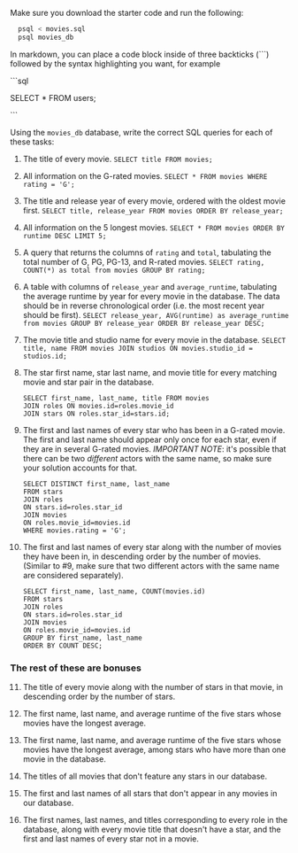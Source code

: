 Make sure you download the starter code and run the following:

```sh
  psql < movies.sql
  psql movies_db
```

In markdown, you can place a code block inside of three backticks (```) followed by the syntax highlighting you want, for example

\```sql

SELECT \* FROM users;

\```

Using the `movies_db` database, write the correct SQL queries for each of these tasks:

1.  The title of every movie.
    `SELECT title FROM movies;`

2.  All information on the G-rated movies.
    `SELECT * FROM movies WHERE rating = 'G';`

3.  The title and release year of every movie, ordered with the
    oldest movie first.
    `SELECT title, release_year FROM movies ORDER BY release_year;`
    
4.  All information on the 5 longest movies.
    `SELECT * FROM movies ORDER BY runtime DESC LIMIT 5;`

5.  A query that returns the columns of `rating` and `total`, tabulating the
    total number of G, PG, PG-13, and R-rated movies.
   `SELECT rating, COUNT(*) as total from movies GROUP BY rating;`

6.  A table with columns of `release_year` and `average_runtime`,
    tabulating the average runtime by year for every movie in the database. The data should be in reverse chronological order (i.e. the most recent year should be first).
    `SELECT release_year, AVG(runtime) as average_runtime from movies GROUP BY release_year ORDER BY release_year DESC;`

7.  The movie title and studio name for every movie in the
    database.
    `SELECT title, name FROM movies JOIN studios ON movies.studio_id = studios.id;`

8.  The star first name, star last name, and movie title for every
    matching movie and star pair in the database.
    ```
    SELECT first_name, last_name, title FROM movies 
    JOIN roles ON movies.id=roles.movie_id 
    JOIN stars ON roles.star_id=stars.id;
    ```

9.  The first and last names of every star who has been in a G-rated movie. The first and last name should appear only once for each star, even if they are in several G-rated movies. *IMPORTANT NOTE*: it's possible that there can be two *different* actors with the same name, so make sure your solution accounts for that.
    ```
    SELECT DISTINCT first_name, last_name
    FROM stars
    JOIN roles 
    ON stars.id=roles.star_id 
    JOIN movies
    ON roles.movie_id=movies.id 
    WHERE movies.rating = 'G';
    ```

10. The first and last names of every star along with the number
    of movies they have been in, in descending order by the number of movies. (Similar to #9, make sure
    that two different actors with the same name are considered separately).
    ```
    SELECT first_name, last_name, COUNT(movies.id)
    FROM stars
    JOIN roles 
    ON stars.id=roles.star_id 
    JOIN movies
    ON roles.movie_id=movies.id 
    GROUP BY first_name, last_name
    ORDER BY COUNT DESC;
    ```

### The rest of these are bonuses

11. The title of every movie along with the number of stars in
    that movie, in descending order by the number of stars.

12. The first name, last name, and average runtime of the five
    stars whose movies have the longest average.

13. The first name, last name, and average runtime of the five
    stars whose movies have the longest average, among stars who have more than one movie in the database.

14. The titles of all movies that don't feature any stars in our
    database.

15. The first and last names of all stars that don't appear in any movies in our database.

16. The first names, last names, and titles corresponding to every
    role in the database, along with every movie title that doesn't have a star, and the first and last names of every star not in a movie.
